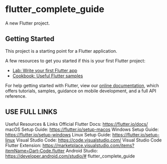 # flutter_complete_guide

A new Flutter project.

## Getting Started

This project is a starting point for a Flutter application.

A few resources to get you started if this is your first Flutter project:

- [Lab: Write your first Flutter app](https://flutter.dev/docs/get-started/codelab)
- [Cookbook: Useful Flutter samples](https://flutter.dev/docs/cookbook)

For help getting started with Flutter, view our
[online documentation](https://flutter.dev/docs), which offers tutorials,
samples, guidance on mobile development, and a full API reference.


## USE FULL LINKS

Useful Resources & Links
Official Flutter Docs: https://flutter.io/docs/
macOS Setup Guide: https://flutter.io/setup-macos
Windows Setup Guide: https://flutter.io/setup-windows
Linux Setup Guide: https://flutter.io/setup-linux
Visual Studio Code: https://code.visualstudio.com/
Visual Studio Code Flutter Extension: https://marketplace.visualstudio.com/items?itemName=Dart-Code.flutter
Android Studio: https://developer.android.com/studio/# flutter_complete_guide
